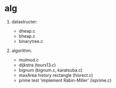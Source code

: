 alg
===

1. datastructer:
    * dheap.c
    * bheap.c
    * binarytree.c



2. algorithm:
    * mulmod.c
    * dijkstra (tours13.c)
    * bignum (bignum.c, karatsuba.c)
    * maxArea history rectangle (hisrect.c)
    * prime test 'implement Rabin-Miller' (isprime.c)
